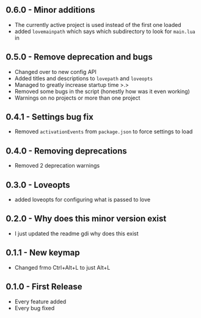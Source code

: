 ## 0.6.0 - Minor additions
* The currently active project is used instead of the first one loaded
* added `lovemainpath` which says which subdirectory to look for `main.lua` in

## 0.5.0 - Remove deprecation and bugs
* Changed over to new config API
* Added titles and descriptions to `lovepath` and `loveopts`
* Managed to greatly increase startup time >.>
* Removed some bugs in the script (honestly how was it even working)
* Warnings on no projects or more than one project

## 0.4.1 - Settings bug fix
* Removed `activationEvents` from `package.json` to force settings to load

## 0.4.0 - Removing deprecations
* Removed 2 deprecation warnings

## 0.3.0 - Loveopts
* added loveopts for configuring what is passed to love

## 0.2.0 - Why does this minor version exist
* I just updated the readme gdi why does this exist

## 0.1.1 - New keymap
* Changed frmo Ctrl+Alt+L to just Alt+L

## 0.1.0 - First Release
* Every feature added
* Every bug fixed

